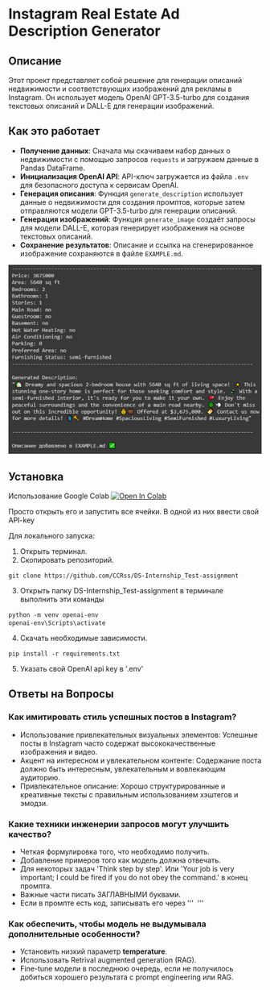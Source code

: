 # Instagram Real Estate Ad Description Generator

## Описание

Этот проект представляет собой решение для генерации описаний недвижимости и соответствующих изображений для рекламы в Instagram. Он использует модель OpenAI GPT-3.5-turbo для создания текстовых описаний и DALL-E для генерации изображений.

## Как это работает

- **Получение данных**: Сначала мы скачиваем набор данных о недвижимости с помощью запросов `requests` и загружаем данные в Pandas DataFrame.
- **Инициализация OpenAI API**: API-ключ загружается из файла `.env` для безопасного доступа к сервисам OpenAI.
- **Генерация описания**: Функция `generate_description` использует данные о недвижимости для создания промптов, которые затем отправляются модели GPT-3.5-turbo для генерации описаний.
- **Генерация изображений**: Функция `generate_image` создаёт запросы для модели DALL-E, которая генерирует изображения на основе текстовых описаний.
- **Сохранение результатов**: Описание и ссылка на сгенерированное изображение сохраняются в файле `EXAMPLE.md`.

![alt text](example.png)
## Установка
Использование Google Colab [![Open In Colab](https://img.shields.io/badge/Colab-F9AB00?style=for-the-badge&logo=googlecolab&color=525252)](https://colab.research.google.com/drive/1fCbINC7B0CuW251a4N9mQ1vrsS7ujLKJ?usp=sharing) 


Просто открыть его и запустить все ячейки. В одной из них ввести свой API-key



Для локального запуска:
1. Открыть терминал. 
2. Скопировать репозиторий. 
```Shell
git clone https://github.com/CCRss/DS-Internship_Test-assignment
```

3. Открыть папку DS-Internship_Test-assignment в терминале выполнить эти команды
```Shell
python -m venv openai-env
openai-env\Scripts\activate
```

4. Скачать необходимые зависимости.
```Shell
pip install -r requirements.txt
```
5. Указать свой OpenAI api key в '.env'

## Ответы на Вопросы
### Как имитировать стиль успешных постов в Instagram?
- Использование привлекательных визуальных элементов: Успешные посты в Instagram часто содержат высококачественные изображения и видео.
- Акцент на интересном и увлекательном контенте: Содержание поста должно быть интересным, увлекательным и вовлекающим аудиторию.
- Привлекательное описание: Хорошо структурированные и креативные тексты с правильным использованием хэштегов и эмодзи.

### Какие техники инженерии запросов могут улучшить качество?
- Четкая формулировка того, что необходимо получить.
- Добавление примеров того как модель должна отвечать. 
- Для некоторых задач 'Think step by step'. Или 'Your job is very important; I could be fired if you do not obey the command.'  в конец промпта. 
- Важные части писать ЗАГЛАВНЫМИ буквами.
- Если в промпте есть код, записывать его через '''``` ```''' 

### Как обеспечить, чтобы модель не выдумывала дополнительные особенности?
- Установить низкий параметр **temperature**.
- Использовать Retrival augmented generation (RAG). 
- Fine-tune модели в последнюю очередь, если не получилось добиться хорошего результата с prompt engineering или RAG.

